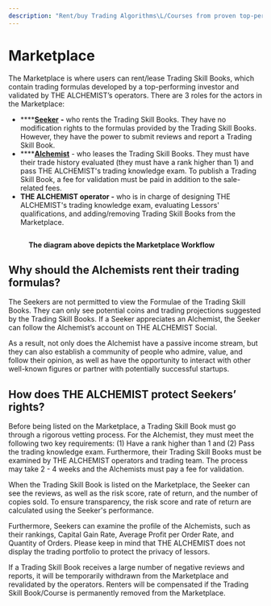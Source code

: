```yaml
---
description: "Rent/buy Trading Algorithms\L/Courses from proven top-performing investors, or receive exclusive benefits for sharing Trading Algorithms/Courses"
---
```


# Marketplace

The Marketplace is where users can rent/lease Trading Skill Books, which contain trading formulas developed by a top-performing investor and validated by THE ALCHEMIST’s operators. There are 3 roles for the actors in the Marketplace:

* ****[**Seeker**](../../our-team/our-team.md) **-** who rents the Trading Skill Books. They have no modification rights to the formulas provided by the Trading Skill Books. However, they have the power to submit reviews and report a Trading Skill Book.
* ****[**Alchemist**](../../our-team/our-team.md) - who leases the Trading Skill Books. They must have their trade history evaluated (they must have a rank higher than 1) and pass THE ALCHEMIST's trading knowledge exam. To publish a Trading Skill Book, a fee for validation must be paid in addition to the sale-related fees.
* **THE ALCHEMIST operator -** who is in charge of designing THE ALCHEMIST's trading knowledge exam, evaluating Lessors' qualifications, and adding/removing Trading Skill Books from the Marketplace.

<figure><img src="https://lh6.googleusercontent.com/WbBHx-_TRE3guX3DgqCASogexIF1fTh-Oxo3hlD8ROJxTNnKX1zfPSyTtwd1c21jJWVLW1mQJ1i_jJFTs5kFMV4P5a2flpF1t9T9CQCd6PBRWcLRjxTZgr3aUTuAdU89Z4DADZTBdPOVc_0kk3SWwZjrsTGRYwGwkUSpLwRIPgawD042Tlb_Pud-dH8BzkEv" alt=""><figcaption><p><strong>The diagram above depicts the Marketplace Workflow</strong></p></figcaption></figure>

## Why should the Alchemists rent their trading formulas?

The Seekers are not permitted to view the Formulae of the Trading Skill Books. They can only see potential coins and trading projections suggested by the Trading Skill Books. If a Seeker appreciates an Alchemist, the Seeker can follow the Alchemist’s account on THE ALCHEMIST Social.

As a result, not only does the Alchemist have a passive income stream, but they can also establish a community of people who admire, value, and follow their opinion, as well as have the opportunity to interact with other well-known figures or partner with potentially successful startups.

## **How does THE ALCHEMIST protect Seekers’ rights?**

Before being listed on the Marketplace, a Trading Skill Book must go through a rigorous vetting process. For the Alchemist, they must meet the following two key requirements: (1) Have a rank higher than 1 and (2) Pass the trading knowledge exam. Furthermore, their Trading Skill Books must be examined by THE ALCHEMIST operators and trading team. The process may take 2 - 4 weeks and the Alchemists must pay a fee for validation.&#x20;

When the Trading Skill Book is listed on the Marketplace, the Seeker can see the reviews, as well as the risk score, rate of return, and the number of copies sold. To ensure transparency, the risk score and rate of return are calculated using the Seeker's performance.&#x20;

Furthermore, Seekers can examine the profile of the Alchemists, such as their rankings, Capital Gain Rate, Average Profit per Order Rate, and Quantity of Orders. Please keep in mind that THE ALCHEMIST does not display the trading portfolio to protect the privacy of lessors.

If a Trading Skill Book receives a large number of negative reviews and reports, it will be temporarily withdrawn from the Marketplace and revalidated by the operators. Renters will be compensated if the Trading Skill Book/Course is permanently removed from the Marketplace.

